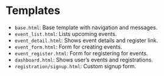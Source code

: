 # Templates

- `base.html`: Base template with navigation and messages.
- `event_list.html`: Lists upcoming events.
- `event_detail.html`: Shows event details and register link.
- `event_form.html`: Form for creating events.
- `event_register.html`: Form for registering for events.
- `dashboard.html`: Shows user’s events and registrations.
- `registration/signup.html`: Custom signup form.
